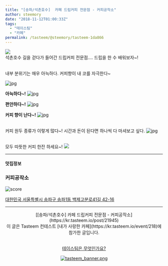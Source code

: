 ```yaml
---
title: "[송파/석촌호수]  카페 드립커피 전문점 - 커피공작소"
author: steemory
date: "2018-11-12T01:00:33Z"
tags:
  - "테이스팀"
  - "카페"
permalink: /tasteem/@steemory/tasteem-1da866
---
```

![](https://static.tasteem.io/uploads/3843/post/21945/content_a07ebeec-5258-4061-b773-f07a109e1a26.jpeg)
<br/>
석촌호수 길을 걷다가 들어간 드립커피 전문점.... 드립을 한 수 배워보자~!

<br>내부 분위기는 매우 아늑하다. 커피향이 내 코를 자극한다~

![jpg](https://static.tasteem.io/uploads/image/image/104036/4086b691-5b10-4d08-89b7-506691b2aa59.jpeg)

**아늑하다~!**
![jpg](https://static.tasteem.io/uploads/image/image/104037/a7f07eaa-6f32-41e7-a7a1-0e00aadf1c69.jpeg)

**편안하다~!**
![jpg](https://static.tasteem.io/uploads/image/image/104038/a7f07eaa-6f32-41e7-a7a1-0e00aadf1c69.jpeg)

**커피 향이 난다~!**
![jpg](https://static.tasteem.io/uploads/image/image/104039/4086b691-5b10-4d08-89b7-506691b2aa59.jpeg)

<br>커피 원두 종류가 이렇게 많다~! 시간과 돈이 된다면 하나씩 다 마셔보고 싶다.
![jpg](https://static.tasteem.io/uploads/image/image/104040/4086b691-5b10-4d08-89b7-506691b2aa59.jpeg)

<br>모두 따뜻한 커피 한잔 하세요~!
![](https://static.tasteem.io/uploads/image/image/104041/4086b691-5b10-4d08-89b7-506691b2aa59.jpeg)






---------------------
#### 맛집정보
### 커피공작소
![score](https://static.tasteem.io/images/steem/1Crowns.png)

[대한민국 서울특별시 송파구 송파1동 백제고분로41길 42-16](https://kr.tasteem.io/post/21945#map)

-----------------------------------------
<center>[[송파/석촌호수]  카페 드립커피 전문점 - 커피공작소](https://kr.tasteem.io/post/21945)
<br/>이 글은 Tasteem 컨테스트
 [내가 사랑한 카페](https://kr.tasteem.io/event/218)에 참가한 글입니다.

<br/>[테이스팀은 무엇인가요?](https://kr.tasteem.io/about)

[![tasteem_banner.png](https://static.tasteem.io/images/tasteem_banner_v3.png)](https://kr.tasteem.io)</center>